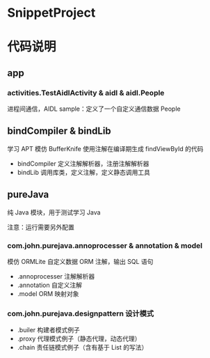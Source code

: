# SnippetProject

# 代码说明

## app 

### activities.TestAidlActivity & aidl & aidl.People

进程间通信，AIDL sample：定义了一个自定义通信数据 People

### 

## bindCompiler & bindLib 

学习 APT 模仿 BufferKnife 使用注解在编译期生成 findViewById 的代码

- bindCompiler 定义注解解析器，注册注解解析器
- bindLib 调用库类，定义注解，定义静态调用工具

## pureJava
纯 Java 模块，用于测试学习 Java

注意：运行需要另外配置

### com.john.purejava.annoprocesser & annotation & model

模仿 ORMLite 自定义数据 ORM 注解，输出 SQL 语句

- .annoprocesser 注解解析器
- .annotation 自定义注解
- .model ORM 映射对象

### com.john.purejava.designpattern 设计模式

- .builer 构建者模式例子
- .proxy 代理模式例子（静态代理，动态代理）
- .chain 责任链模式例子（含有基于 List 的写法）